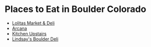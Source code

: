 # Places to Eat in Boulder Colorado

* [Lolitas Market & Deli](./Lolitas.md)
* [Arcana](./arcana.md)
* [Kitchen Upstairs](./Kitchen_Upstairs.md)
* [Lindsay's Boulder Deli](./Lindsays_Boulder_Deli.md)
